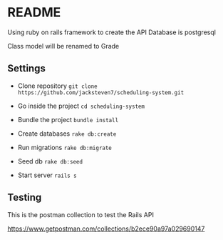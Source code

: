 # README

Using ruby on rails framework to create the API
Database is postgresql

Class model will be renamed to Grade

## Settings

- Clone repository
  `git clone https://github.com/jacksteven7/scheduling-system.git`

- Go inside the project
  `cd scheduling-system`

- Bundle the project
  `bundle install`

- Create databases
  `rake db:create`

- Run migrations
  `rake db:migrate`

- Seed db
  `rake db:seed`

- Start server
  `rails s`

## Testing

This is the postman collection to test the Rails API

https://www.getpostman.com/collections/b2ece90a97a029690147
